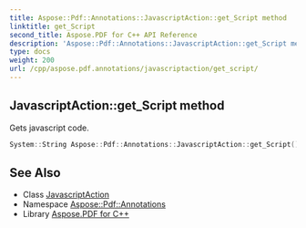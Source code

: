 ```yaml
---
title: Aspose::Pdf::Annotations::JavascriptAction::get_Script method
linktitle: get_Script
second_title: Aspose.PDF for C++ API Reference
description: 'Aspose::Pdf::Annotations::JavascriptAction::get_Script method. Gets javascript code in C++.'
type: docs
weight: 200
url: /cpp/aspose.pdf.annotations/javascriptaction/get_script/
---
```

## JavascriptAction::get_Script method


Gets javascript code.

```cpp
System::String Aspose::Pdf::Annotations::JavascriptAction::get_Script()
```

## See Also

* Class [JavascriptAction](../)
* Namespace [Aspose::Pdf::Annotations](../../)
* Library [Aspose.PDF for C++](../../../)
